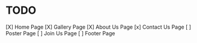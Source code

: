 # TODO

[X] Home Page
[X] Gallery Page
[X] About Us Page
[x] Contact Us Page
[ ] Poster Page
[ ] Join Us Page
[ ] Footer Page